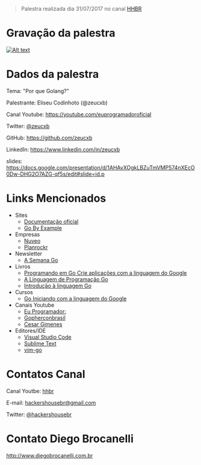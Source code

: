 > Palestra realizada dia 31/07/2017 no canal [HHBR](https://www.youtube.com/channel/UCh1xOy7SP_KyRn4wTNVvFHw)

# Gravação da palestra
[![Alt text](https://i.ytimg.com/vi/h_9UNH6pkyo/hqdefault.jpg)](https://www.youtube.com/watch?v=h_9UNH6pkyo)

# Dados da palestra

Tema: "Por que Golang?"

Palestrante: Eliseu Codinhoto (@zeucxb)

Canal Youtube: https://youtube.com/euprogramadoroficial

Twitter: [@zeucxb](https://twitter.com/zeucxb)

GitHub: https://github.com/zeucxb

LinkedIn: https://www.linkedin.com/in/zeucxb

slides: https://docs.google.com/presentation/d/1AHAvXOgkLBZuTmVMP574nXEcO0Dw-DHG2O7AZG-qf5s/edit#slide=id.p

# Links Mencionados
- Sites
    - [Documentação oficial](https://golang.org/)
    - [Go By Example](https://gobyexample.com/)
- Empresas
    - [Nuveo](https://nuveo.com.br/)
    - [Planrockr](http://planrockr.com/pt-br/)
- Newsletter
    - [A Semana Go](http://asemanago.com.br)
- Livros
    - [Programando em Go Crie aplicações com a linguagem do Google](https://www.casadocodigo.com.br/products/livro-google-go)
    - [A Linguagem de Programação Go](https://novatec.com.br/livros/linguagem-de-programacao-go/)
    - [Introdução à linguagem Go](https://novatec.com.br/livros/introducao-linguagem-go/)
- Cursos
    - [Go Iniciando com a linguagem do Google](https://www.alura.com.br/curso-online-golang)
- Canais Youtube
    - [Eu Programador:](https://www.youtube.com/channel/UC7c2c7E1L9xhCinShl8-iZA)
    - [Gopherconbrasil](https://www.youtube.com/channel/UCGFVA_XvkUoMWpKVH0IrjUA)
    - [Cesar Gimenes](https://www.youtube.com/channel/UCxRoRvJi7NbC2boKAV70t_g)
- Editores/IDE
    - [Visual Studio Code](https://code.visualstudio.com/)
    - [Sublime Text](https://www.sublimetext.com/3)
    - [vim-go](https://github.com/fatih/vim-go)

# Contatos Canal
Canal Youtbe: [hhbr](https://youtube.com/hhbrtech)

E-mail: hackershousebr@gmail.com

Twitter: [@hackershousebr](twitter.com/hackershousebr)

# Contato Diego Brocanelli
http://www.diegobrocanelli.com.br
